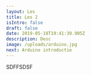 ```yaml
---
layout: Les
title: Les 2
isIntro: false
draft: false
date: 2019-05-18T19:41:39.905Z
description: Desc
image: /uploads/arduino.jpg
next: Arduino introductie
---
```



SDFFSDSF
